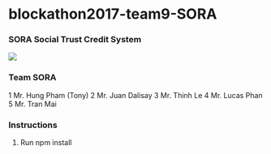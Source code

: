 # blockathon2017-team9-SORA

### SORA Social Trust Credit System

<img src="http://res.cloudinary.com/dzq6ujhgq/image/upload/v1504634092/SORA_trans30px_tp1g0l.png" />

### Team SORA

1 Mr. Hung Pham (Tony)
2 Mr. Juan Dalisay
3 Mr. Thinh Le
4 Mr. Lucas Phan
5 Mr. Tran Mai


### Instructions

1. Run npm install